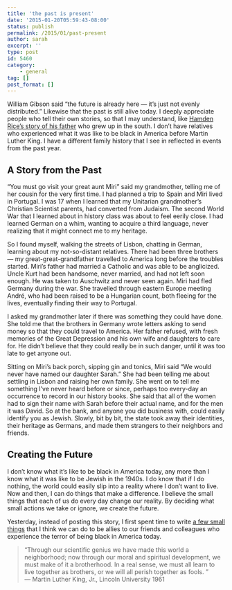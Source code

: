 ```yaml
---
title: 'the past is present'
date: '2015-01-20T05:59:43-08:00'
status: publish
permalink: /2015/01/past-present
author: sarah
excerpt: ''
type: post
id: 5460
category:
    - general
tag: []
post_format: []
---
```

William Gibson said “the future is already here — it’s just not evenly distributed.” Likewise that the past is still alive today. I deeply appreciate people who tell their own stories, so that I may understand, like [Hamden Rice’s story of his father](http://m.dailykos.com/story/2011/08/29/1011562/-Most-of-you-have-no-idea-what-Martin-Luther-King-actually-did) who grew up in the south. I don’t have relatives who experienced what it was like to be black in America before Martin Luther King. I have a different family history that I see in reflected in events from the past year.

A Story from the Past
---------------------

“You must go visit your great aunt Miri” said my grandmother, telling me of her cousin for the very first time. I had planned a trip to Spain and Miri lived in Portugal. I was 17 when I learned that my Unitarian grandmother’s Christian Scientist parents, had converted from Judaism. The second World War that I learned about in history class was about to feel eerily close. I had learned German on a whim, wanting to acquire a third language, never realizing that it might connect me to my heritage.

So I found myself, walking the streets of Lisbon, chatting in German, learning about my not-so-distant relatives. There had been three brothers — my great-great-grandfather travelled to America long before the troubles started. Miri’s father had married a Catholic and was able to be anglicized. Uncle Kurt had been handsome, never married, and had not left soon enough. He was taken to Auschwitz and never seen again. Miri had fled Germany during the war. She travelled through eastern Europe meeting André, who had been raised to be a Hungarian count, both fleeing for the lives, eventually finding their way to Portugal.

I asked my grandmother later if there was something they could have done. She told me that the brothers in Germany wrote letters asking to send money so that they could travel to America. Her father refused, with fresh memories of the Great Depression and his own wife and daughters to care for. He didn’t believe that they could really be in such danger, until it was too late to get anyone out.

Sitting on Miri’s back porch, sipping gin and tonics, Miri said “We would never have named our daughter Sarah.” She had been telling me about settling in Lisbon and raising her own family. She went on to tell me something I’ve never heard before or since, perhaps too every-day an occurrence to record in our history books. She said that all of the women had to sign their name with Sarah before their actual name, and for the men it was David. So at the bank, and anyone you did business with, could easily identify you as Jewish. Slowly, bit by bit, the state took away their identities, their heritage as Germans, and made them strangers to their neighbors and friends.

Creating the Future
-------------------

I don’t know what it’s like to be black in America today, any more than I know what it was like to be Jewish in the 1940s. I do know that if I do nothing, the world could easily slip into a reality where I don’t want to live. Now and then, I can do things that make a difference. I believe the small things that each of us do every day change our reality. By deciding what small actions we take or ignore, we create the future.

Yesterday, instead of posting this story, I first spent time to write [a few small things](https://www.ultrasaurus.com/2015/01/on-being-an-ally/) that I think we can do to be allies to our friends and colleagues who experience the terror of being black in America today.

> “Through our scientific genius we have made this world a neighborhood; now through our moral and spiritual development, we must make of it a brotherhood. In a real sense, we must all learn to live together as brothers, or we will all perish together as fools. ”  
>  — Martin Luther King, Jr., Lincoln University 1961
